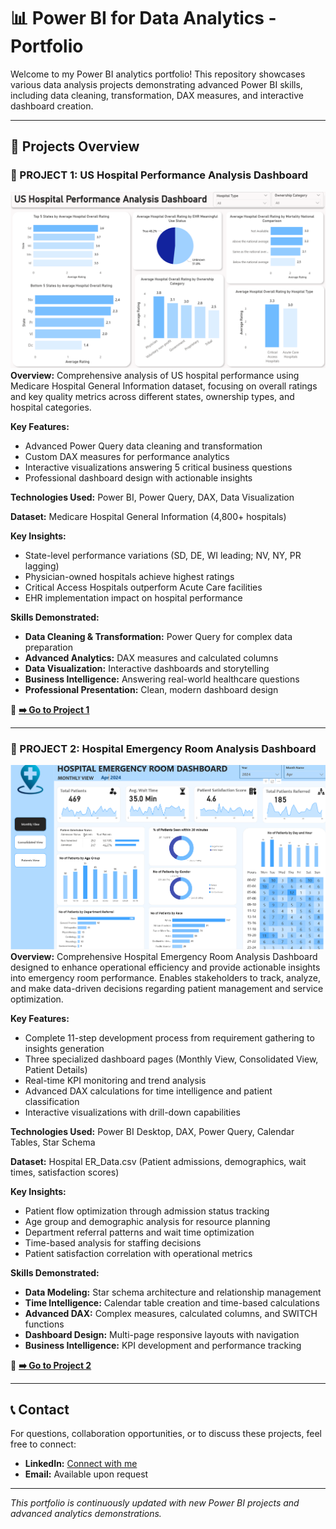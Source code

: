 # 📊 Power BI for Data Analytics - Portfolio

Welcome to my Power BI analytics portfolio! This repository showcases various data analysis projects demonstrating advanced Power BI skills, including data cleaning, transformation, DAX measures, and interactive dashboard creation.

---

## 📁 Projects Overview

### 🏥 PROJECT 1: US Hospital Performance Analysis Dashboard
![US Hospital Performance Analysis Dashboard](images/dashboard-preview.png)
**Overview:** Comprehensive analysis of US hospital performance using Medicare Hospital General Information dataset, focusing on overall ratings and key quality metrics across different states, ownership types, and hospital categories.

**Key Features:**
- Advanced Power Query data cleaning and transformation
- Custom DAX measures for performance analytics
- Interactive visualizations answering 5 critical business questions
- Professional dashboard design with actionable insights

**Technologies Used:** Power BI, Power Query, DAX, Data Visualization

**Dataset:** Medicare Hospital General Information (4,800+ hospitals)

**Key Insights:**
- State-level performance variations (SD, DE, WI leading; NV, NY, PR lagging)
- Physician-owned hospitals achieve highest ratings
- Critical Access Hospitals outperform Acute Care facilities
- EHR implementation impact on hospital performance

**Skills Demonstrated:**
- **Data Cleaning & Transformation:** Power Query for complex data preparation
- **Advanced Analytics:** DAX measures and calculated columns
- **Data Visualization:** Interactive dashboards and storytelling
- **Business Intelligence:** Answering real-world healthcare questions
- **Professional Presentation:** Clean, modern dashboard design

📂 **[➡️ Go to Project 1](./PROJECT%201/)**

---

### 🏥 PROJECT 2: Hospital Emergency Room Analysis Dashboard
![Hospital Emergency Room Analysis Dashboard](./images/project2_dashboard1.png)
**Overview:** Comprehensive Hospital Emergency Room Analysis Dashboard designed to enhance operational efficiency and provide actionable insights into emergency room performance. Enables stakeholders to track, analyze, and make data-driven decisions regarding patient management and service optimization.

**Key Features:**
- Complete 11-step development process from requirement gathering to insights generation
- Three specialized dashboard pages (Monthly View, Consolidated View, Patient Details)
- Real-time KPI monitoring and trend analysis
- Advanced DAX calculations for time intelligence and patient classification
- Interactive visualizations with drill-down capabilities

**Technologies Used:** Power BI Desktop, DAX, Power Query, Calendar Tables, Star Schema

**Dataset:** Hospital ER_Data.csv (Patient admissions, demographics, wait times, satisfaction scores)

**Key Insights:**
- Patient flow optimization through admission status tracking
- Age group and demographic analysis for resource planning
- Department referral patterns and wait time optimization
- Time-based analysis for staffing decisions
- Patient satisfaction correlation with operational metrics

**Skills Demonstrated:**
- **Data Modeling:** Star schema architecture and relationship management
- **Time Intelligence:** Calendar table creation and time-based calculations
- **Advanced DAX:** Complex measures, calculated columns, and SWITCH functions
- **Dashboard Design:** Multi-page responsive layouts with navigation
- **Business Intelligence:** KPI development and performance tracking

📂 **[➡️ Go to Project 2](./PROJECT%202/)**

---

## 📞 Contact

For questions, collaboration opportunities, or to discuss these projects, feel free to connect:

- **LinkedIn:** [Connect with me](https://www.linkedin.com/codewithzaki)
- **Email:** Available upon request

---

*This portfolio is continuously updated with new Power BI projects and advanced analytics demonstrations.*